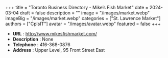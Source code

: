 +++
title = "Toronto Business Directory - Mike’s Fish Market"
date = 2024-03-04
draft = false
description = ""
image = "/images/market.webp"
imageBig = "/images/market.webp"
categories = ["St. Lawrence Market"]
authors = ["CplsIT"]
avatar = "/images/avatar.webp"
featured = false
+++


* **URL** :  http://www.mikesfishmarket.com/
* **Description** : None
* **Telephone** : 416-368-0876
* **Address** : Upper Level, 95 Front Street East
